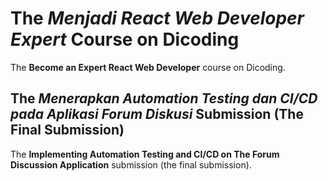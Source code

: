 # The _Menjadi React Web Developer Expert_ Course on Dicoding

The **Become an Expert React Web Developer** course on Dicoding.

## The _Menerapkan Automation Testing dan CI/CD pada Aplikasi Forum Diskusi_ Submission (The Final Submission)

The **Implementing Automation Testing and CI/CD on The Forum Discussion Application** submission (the final submission).

